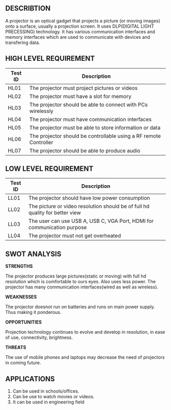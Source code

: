 **DESCRIBTION**
-
A projector is an optical gadget that projects a picture (or moving images) onto a surface, usually a projection screen. It uses DLP(DIGITAL LIGHT PRECESSING) technology.  It has various communication interfaces and memory interfaces which are used to communicate with devices and transfering data.

**HIGH LEVEL REQUIREMENT**
-
|Test ID  |    Description  |  
-------------|-----------------------------------
|HL01     |    The projector must project pictures or videos | 
|HL02     |    The projector must have a slot for memory          |
|HL03     |    The projector should be able to connect with PCs wirelessly    |
|HL04     |    The projector must have communication interfaces  |
|HL05     |    The projector must be able to store information or data |
|HL06     |    The projector should be controllable using a RF remote Controller |
|HL07     |    The projector should be able to produce audio |

**LOW LEVEL REQUIREMENT**
-
|Test ID   |  Description | 
------------------|-------------------
|LL01     | The projector should have low power consumption |
|LL02     | The picture or video resolution should be of full hd quality for better view|
|LL03     | The user can use USB A, USB C, VGA Port, HDMI for communication purpose |
|LL04     | The projector must not get overheated |

**SWOT ANALYSIS**
-
__STRENGTHS__

The projector produces large pictures(static or moving) with full hd resolution which is comfortable to ours eyes. Also uses less power. The projector has many communication interfaces(wired as well as wireless).

**WEAKNESSES**

The projector doesnot run on batteries and runs on main power supply. Thus making it ponderous.  

**OPPORTUNITIES**

Projection technology continues to evolve and develop in resolution, in ease of use, connectivity, brightness. 

**THREATS**

The use of mobile phones and laptops may decrease the need of projectors in coming future.

**APPLICATIONS**
-

1.	 Can be used in schools/offices.
2.	 Can be use to watch movies or videos.
3.	 It can be used in engineering field

